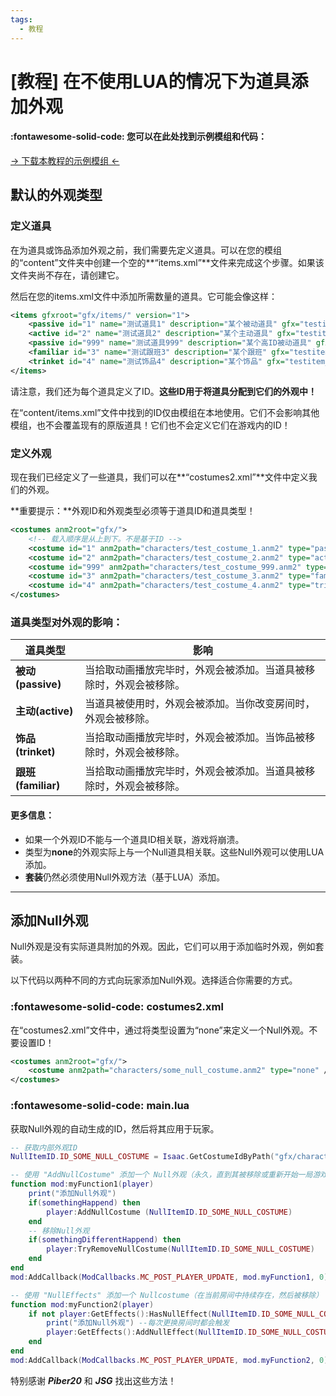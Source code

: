 ```yaml
---
tags:
  - 教程
---
```

# [教程] 在不使用LUA的情况下为道具添加外观

#### :fontawesome-solid-code: 您可以在此处找到示例模组和代码：

[→ 下载本教程的示例模组 ←](../customData/costumes%20examplemod.zip)

## 默认的外观类型
### 定义道具

在为道具或饰品添加外观之前，我们需要先定义道具。可以在您的模组的“content”文件夹中创建一个空的**“items.xml”**文件来完成这个步骤。如果该文件夹尚不存在，请创建它。

然后在您的items.xml文件中添加所需数量的道具。它可能会像这样：
```xml
<items gfxroot="gfx/items/" version="1">
	<passive id="1" name="测试道具1" description="某个被动道具" gfx="testitem_1.png" />
    <active id="2" name="测试道具2" description="某个主动道具" gfx="testitem_2.png" />
	<passive id="999" name="测试道具999" description="某个高ID被动道具" gfx="testitem_999.png" />
	<familiar id="3" name="测试跟班3" description="某个跟班" gfx="testitem_3.png" />
	<trinket id="4" name="测试饰品4" description="某个饰品" gfx="testitem_4.png" />
</items>
```
请注意，我们还为每个道具定义了ID。**这些ID用于将道具分配到它们的外观中！**

在“content/items.xml”文件中找到的ID仅由模组在本地使用。它们不会影响其他模组，也不会覆盖现有的原版道具！它们也不会定义它们在游戏内的ID！

### 定义外观

现在我们已经定义了一些道具，我们可以在**“costumes2.xml”**文件中定义我们的外观。

**重要提示：**外观ID和外观类型必须等于道具ID和道具类型！
```xml
<costumes anm2root="gfx/">
	<!-- 载入顺序是从上到下。不是基于ID -->
    <costume id="1" anm2path="characters/test_costume_1.anm2" type="passive" />
    <costume id="2" anm2path="characters/test_costume_2.anm2" type="active" />
    <costume id="999" anm2path="characters/test_costume_999.anm2" type="passive" />
    <costume id="3" anm2path="characters/test_costume_3.anm2" type="familiar" />
    <costume id="4" anm2path="characters/test_costume_4.anm2" type="trinket" />
</costumes>
```

### 道具类型对外观的影响：

|道具类型|影响|
|--- |--- |
|**被动(passive)**|当拾取动画播放完毕时，外观会被添加。当道具被移除时，外观会被移除。|
|**主动(active)**|当道具被使用时，外观会被添加。当你改变房间时，外观会被移除。|
|**饰品(trinket)**|当拾取动画播放完毕时，外观会被添加。当饰品被移除时，外观会被移除。|
|**跟班(familiar)**|当拾取动画播放完毕时，外观会被添加。当道具被移除时，外观会被移除。|

#### 更多信息：

* 如果一个外观ID不能与一个道具ID相关联，游戏将崩溃。
* 类型为**none**的外观实际上与一个Null道具相关联。这些Null外观可以使用LUA添加。
* **套装**仍然必须使用Null外观方法（基于LUA）添加。

* * *

## 添加Null外观

Null外观是没有实际道具附加的外观。因此，它们可以用于添加临时外观，例如套装。

以下代码以两种不同的方式向玩家添加Null外观。选择适合你需要的方式。

### :fontawesome-solid-code: costumes2.xml

在“costumes2.xml”文件中，通过将类型设置为“none”来定义一个Null外观。不要设置ID！

```xml
<costumes anm2root="gfx/">
    <costume anm2path="characters/some_null_costume.anm2" type="none" />
</costumes>
```

### :fontawesome-solid-code: main.lua

获取Null外观的自动生成的ID，然后将其应用于玩家。

```lua
-- 获取内部外观ID
NullItemID.ID_SOME_NULL_COSTUME = Isaac.GetCostumeIdByPath("gfx/characters/some_null_costume.anm2")

-- 使用 "AddNullCostume" 添加一个 Null外观（永久，直到其被移除或重新开始一局游戏）
function mod:myFunction1(player)
    print("添加Null外观")
    if(somethingHappend) then
        player:AddNullCostume (NullItemID.ID_SOME_NULL_COSTUME)
    end
    -- 移除Null外观
    if(somethingDifferentHappend) then
        player:TryRemoveNullCostume(NullItemID.ID_SOME_NULL_COSTUME)
    end
end
mod:AddCallback(ModCallbacks.MC_POST_PLAYER_UPDATE, mod.myFunction1, 0)

-- 使用 "NullEffects" 添加一个 Nullcostume（在当前房间中持续存在，然后被移除）
function mod:myFunction2(player)
    if not player:GetEffects():HasNullEffect(NullItemID.ID_SOME_NULL_COSTUME) then
        print("添加Null外观") --每次更换房间时都会触发
        player:GetEffects():AddNullEffect(NullItemID.ID_SOME_NULL_COSTUME, true)
    end
end
mod:AddCallback(ModCallbacks.MC_POST_PLAYER_UPDATE, mod.myFunction2, 0)
```

特别感谢 _**Piber20**_ 和 _**JSG**_ 找出这些方法！